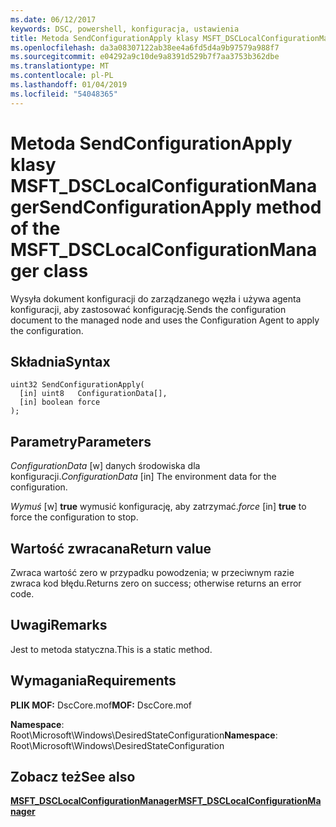 ```yaml
---
ms.date: 06/12/2017
keywords: DSC, powershell, konfiguracja, ustawienia
title: Metoda SendConfigurationApply klasy MSFT_DSCLocalConfigurationManager
ms.openlocfilehash: da3a08307122ab38ee4a6fd5d4a9b97579a988f7
ms.sourcegitcommit: e04292a9c10de9a8391d529b7f7aa3753b362dbe
ms.translationtype: MT
ms.contentlocale: pl-PL
ms.lasthandoff: 01/04/2019
ms.locfileid: "54048365"
---
```

# <a name="sendconfigurationapply-method-of-the-msftdsclocalconfigurationmanager-class"></a><span data-ttu-id="56079-103">Metoda SendConfigurationApply klasy MSFT_DSCLocalConfigurationManager</span><span class="sxs-lookup"><span data-stu-id="56079-103">SendConfigurationApply method of the MSFT_DSCLocalConfigurationManager class</span></span>

<span data-ttu-id="56079-104">Wysyła dokument konfiguracji do zarządzanego węzła i używa agenta konfiguracji, aby zastosować konfigurację.</span><span class="sxs-lookup"><span data-stu-id="56079-104">Sends the configuration document to the managed node and uses the Configuration Agent to apply the configuration.</span></span>

## <a name="syntax"></a><span data-ttu-id="56079-105">Składnia</span><span class="sxs-lookup"><span data-stu-id="56079-105">Syntax</span></span>

```mof
uint32 SendConfigurationApply(
  [in] uint8   ConfigurationData[],
  [in] boolean force
);
```

## <a name="parameters"></a><span data-ttu-id="56079-106">Parametry</span><span class="sxs-lookup"><span data-stu-id="56079-106">Parameters</span></span>

<span data-ttu-id="56079-107">*ConfigurationData* \[w\] danych środowiska dla konfiguracji.</span><span class="sxs-lookup"><span data-stu-id="56079-107">*ConfigurationData* \[in\] The environment data for the configuration.</span></span>

<span data-ttu-id="56079-108">*Wymuś* \[w\] **true** wymusić konfigurację, aby zatrzymać.</span><span class="sxs-lookup"><span data-stu-id="56079-108">*force* \[in\] **true** to force the configuration to stop.</span></span>

## <a name="return-value"></a><span data-ttu-id="56079-109">Wartość zwracana</span><span class="sxs-lookup"><span data-stu-id="56079-109">Return value</span></span>

<span data-ttu-id="56079-110">Zwraca wartość zero w przypadku powodzenia; w przeciwnym razie zwraca kod błędu.</span><span class="sxs-lookup"><span data-stu-id="56079-110">Returns zero on success; otherwise returns an error code.</span></span>

## <a name="remarks"></a><span data-ttu-id="56079-111">Uwagi</span><span class="sxs-lookup"><span data-stu-id="56079-111">Remarks</span></span>

<span data-ttu-id="56079-112">Jest to metoda statyczna.</span><span class="sxs-lookup"><span data-stu-id="56079-112">This is a static method.</span></span>

## <a name="requirements"></a><span data-ttu-id="56079-113">Wymagania</span><span class="sxs-lookup"><span data-stu-id="56079-113">Requirements</span></span>

<span data-ttu-id="56079-114">**PLIK MOF:** DscCore.mof</span><span class="sxs-lookup"><span data-stu-id="56079-114">**MOF:** DscCore.mof</span></span>

<span data-ttu-id="56079-115">**Namespace**: Root\Microsoft\Windows\DesiredStateConfiguration</span><span class="sxs-lookup"><span data-stu-id="56079-115">**Namespace**: Root\Microsoft\Windows\DesiredStateConfiguration</span></span>

## <a name="see-also"></a><span data-ttu-id="56079-116">Zobacz też</span><span class="sxs-lookup"><span data-stu-id="56079-116">See also</span></span>

[<span data-ttu-id="56079-117">**MSFT_DSCLocalConfigurationManager**</span><span class="sxs-lookup"><span data-stu-id="56079-117">**MSFT_DSCLocalConfigurationManager**</span></span>](msft-dsclocalconfigurationmanager.md)